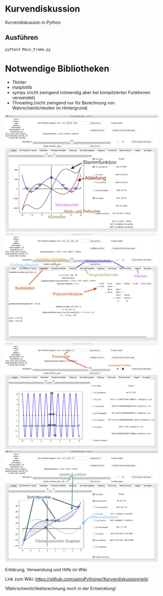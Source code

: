 # Kurvendiskussion
Kurvendiskussion in Python

## Ausführen
```
python3 Main_Frame.py
```

# Notwendige Bibliotheken
- Tkinter
- matplotlib
- sympy (nicht zwingend notwendig aber bei kompilzierten Funktionen verwendet)
- Threading (nicht zwingend nur für Berechnung von Wahrscheinlichkeiten im Hintergrund)

![image not found](https://raw.githubusercontent.com/astroPythoner/Kurvendiskussion/master/screenshot1.png)
![](https://raw.githubusercontent.com/astroPythoner/Kurvendiskussion/master/screenshot2.png)
![](https://raw.githubusercontent.com/astroPythoner/Kurvendiskussion/master/screenshot3.png)
![](https://raw.githubusercontent.com/astroPythoner/Kurvendiskussion/master/screenshot4.png)

Erklärung, Verwendung und Hilfe im Wiki

Link zum Wiki: https://github.com/astroPythoner/Kurvendiskussion/wiki

!Wahrscheinlichkeitsrechnung noch in der Entwicklung!